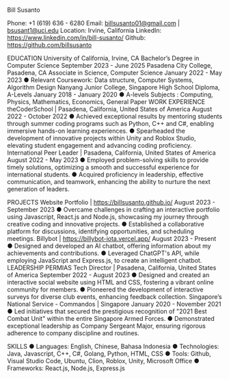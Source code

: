 Bill Susanto

Phone: +1 (619) 636 - 6280 Email: billsusanto01@gmail.com | bsusant1@uci.edu Location: Irvine, California
LinkedIn: https://www.linkedin.com/in/bill-susanto/ Github: https://github.com/billsusanto

EDUCATION
University of California, Irvine, CA
Bachelor’s Degree in Computer Science September 2023 - June 2025
Pasadena City College, Pasadena, CA
Associate in Science, Computer Science January 2022 - May 2023
● Relevant Coursework: Data structure, Computer Systems, Algorithm Design
Nanyang Junior College, Singapore
High School Diploma, A-Levels January 2018 - January 2020
● A-levels Subjects : Computing, Physics, Mathematics, Economics, General Paper
WORK EXPERIENCE
theCoderSchool | Pasadena, California, United States of America August 2022 - October 2022
● Achieved exceptional results by mentoring students through summer coding programs such as Python, C++ and C#, enabling
immersive hands-on learning experiences.
● Spearheaded the development of innovative projects within Unity and Roblox Studio, elevating student engagement and
advancing coding proficiency.
International Peer Leader | Pasadena, California, United States of America August 2022 - May 2023
● Employed problem-solving skills to provide timely solutions, optimizing a smooth and successful experience for
international students.
● Acquired proficiency in leadership, effective communication, and teamwork, enhancing the ability to nurture the next
generation of leaders.

PROJECTS
Website Portfolio | https://billsusanto.github.io/ August 2023 - September 2023
● Overcame challenges in crafting an interactive portfolio using Javascript, React.js and Node.js, showcasing my journey
through creative coding and innovative projects.
● Established a collaborative platform for discussions, identifying opportunities, and scheduling meetings.
Billybot | https://billybot-iota.vercel.app/ August 2023 - Present
● Designed and developed an AI chatbot, offering information about my achievements and contributions.
● Leveraged ChatGPT's API, while employing JavaScript and Express.js, to create an intelligent chatbot.
LEADERSHIP
PERMIAS Tech Director | Pasadena, California, United States of America September 2022 - August 2023
● Designed and created an interactive social website using HTML and CSS, fostering a vibrant online community for members.
● Pioneered the development of interactive surveys for diverse club events, enhancing feedback collection.
Singapore’s National Service - Commandos | Singapore January 2020 - November 2021
● Led initiatives that secured the prestigious recognition of "2021 Best Combat Unit" within the entire Singapore Armed
Forces.
● Demonstrated exceptional leadership as Company Sergeant Major, ensuring rigorous adherence to company discipline and
routines.

SKILLS
● Languages: English, Chinese, Bahasa Indonesia
● Technologies: Java, Javascript, C++, C#, Golang, Python, HTML, CSS
● Tools: Github, Visual Studio Code, Ubuntu, Clion, Roblox, Unity, Microsoft Office
● Frameworks: React.js, Node.js, Express.js
